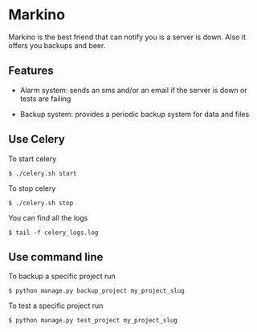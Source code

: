# Markino

Markino is the best friend that can notify you is a server is down. Also it offers you backups and beer.

## Features

- Alarm system: sends an sms and/or an email if the server is down or tests are failing

- Backup system: provides a periodic backup system for data and files

## Use Celery

To start celery

    $ ./celery.sh start

To stop celery

    $ ./celery.sh stop

You can find all the logs

    $ tail -f celery_logs.log

## Use command line

To backup a specific project run

    $ python manage.py backup_project my_project_slug

To test a specific project run

    $ python manage.py test_project my_project_slug
